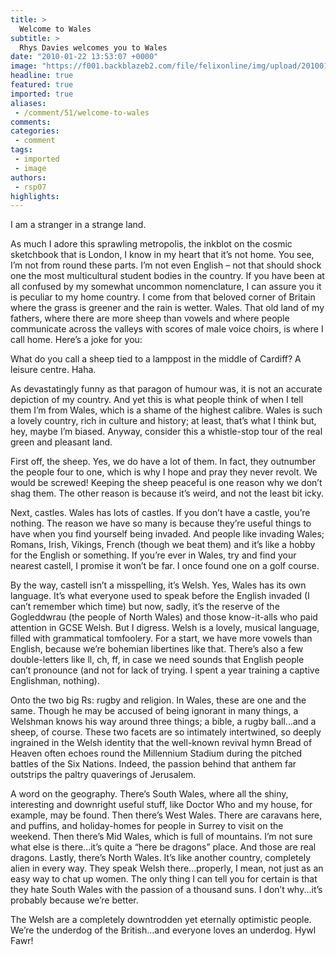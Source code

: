 ```yaml
---
title: >
  Welcome to Wales
subtitle: >
  Rhys Davies welcomes you to Wales
date: "2010-01-22 13:53:07 +0000"
image: "https://f001.backblazeb2.com/file/felixonline/img/upload/201001221350-rsp07-comment.jpg"
headline: true
featured: true
imported: true
aliases:
 - /comment/51/welcome-to-wales
comments:
categories:
 - comment
tags:
 - imported
 - image
authors:
 - rsp07
highlights:
---
```


I am a stranger in a strange land.

As much I adore this sprawling metropolis, the inkblot on the cosmic sketchbook that is London, I know in my heart that it’s not home. You see, I’m not from round these parts. I’m not even English – not that should shock one the most multicultural student bodies in the country.
 If you have been at all confused by my somewhat uncommon nomenclature, I can assure you it is peculiar to my home country. I come from that beloved corner of Britain where the grass is greener and the rain is wetter. Wales. That old land of my fathers, where there are more sheep than vowels and where people communicate across the valleys with scores of male voice choirs, is where I call home.
 Here’s a joke for you:

What do you call a sheep tied to a lamppost in the middle of Cardiff? A leisure centre. Haha.

As devastatingly funny as that paragon of humour was, it is not an accurate depiction of my country. And yet this is what people think of when I tell them I’m from Wales, which is a shame of the highest calibre. Wales is such a lovely country, rich in culture and history; at least, that’s what I think but, hey, maybe I’m biased. Anyway, consider this a whistle-stop tour of the real green and pleasant land.

First off, the sheep. Yes, we do have a lot of them. In fact, they outnumber the people four to one, which is why I hope and pray they never revolt. We would be screwed! Keeping the sheep peaceful is one reason why we don’t shag them. The other reason is because it’s weird, and not the least bit icky.

Next, castles. Wales has lots of castles. If you don’t have a castle, you’re nothing. The reason we have so many is because they’re useful things to have when you find yourself being invaded. And people like invading Wales; Romans, Irish, Vikings, French (though we beat them) and it’s like a hobby for the English or something. If you’re ever in Wales, try and find your nearest castell, I promise it won’t be far. I once found one on a golf course.

By the way, castell isn’t a misspelling, it’s Welsh. Yes, Wales has its own language. It’s what everyone used to speak before the English invaded (I can’t remember which time) but now, sadly, it’s the reserve of the Gogleddwrau (the people of North Wales) and those know-it-alls who paid attention in GCSE Welsh. But I digress. Welsh is a lovely, musical language, filled with grammatical tomfoolery. For a start, we have more vowels than English, because we’re bohemian libertines like that. There’s also a few double-letters like ll, ch, ff, in case we need sounds that English people can’t pronounce (and not for lack of trying. I spent a year training a captive Englishman, nothing).

Onto the two big Rs: rugby and religion. In Wales, these are one and the same. Though he may be accused of being ignorant in many things, a Welshman knows his way around three things; a bible, a rugby ball...and a sheep, of course. These two facets are so intimately intertwined, so deeply ingrained in the Welsh identity that the well-known revival hymn Bread of Heaven often echoes round the Millennium Stadium during the pitched battles of the Six Nations. Indeed, the passion behind that anthem far outstrips the paltry quaverings of Jerusalem.

A word on the geography. There’s South Wales, where all the shiny, interesting and downright useful stuff, like Doctor Who and my house, for example, may be found. Then there’s West Wales. There are caravans here, and puffins, and holiday-homes for people in Surrey to visit on the weekend. Then there’s Mid Wales, which is full of mountains. I’m not sure what else is there...it’s quite a “here be dragons” place. And those are real dragons. Lastly, there’s North Wales. It’s like another country, completely alien in every way. They speak Welsh there...properly, I mean, not just as an easy way to chat up women. The only thing I can tell you for certain is that they hate South Wales with the passion of a thousand suns. I don’t why...it’s probably because we’re better.

The Welsh are a completely downtrodden yet eternally optimistic people. We’re the underdog of the British...and everyone loves an underdog.
 Hywl Fawr!
